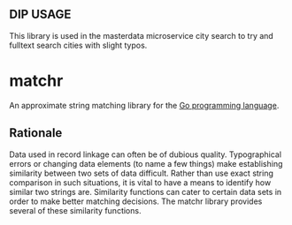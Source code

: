 ## DIP USAGE

This library is used in the masterdata microservice city search to try and fulltext search cities with slight typos.

# matchr

An approximate string matching library for the [Go programming language](http://www.golang.org).

## Rationale

Data used in record linkage can often be of dubious quality. Typographical 
errors or changing data elements (to name a few things) make establishing similarity between two sets of data 
difficult. Rather than use exact string comparison in such situations, it is
vital to have a means to identify how similar two strings are. Similarity functions can cater
to certain data sets in order to make better matching decisions. The matchr library provides
several of these similarity functions.
